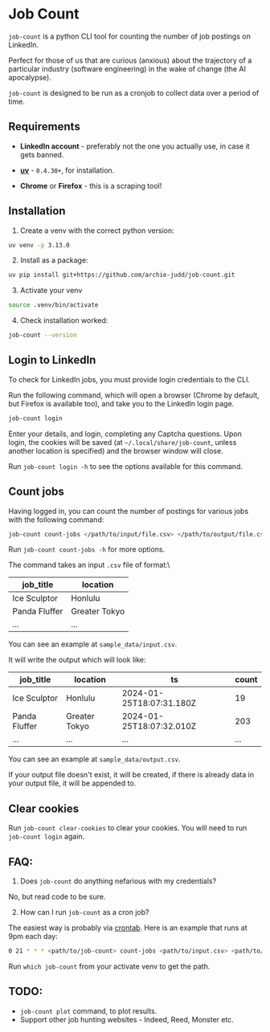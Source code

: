 # Job Count

`job-count` is a python CLI tool for counting the number of job postings on LinkedIn.

Perfect for those of us that are curious (anxious) about the trajectory of a particular industry (software engineering) in the wake of change (the AI apocalypse).

`job-count` is designed to be run as a cronjob to collect data over a period of time.

## Requirements

- **LinkedIn account** - preferably not the one you actually use, in case it gets banned.
- [**uv**](https://github.com/astral-sh/uv) - `0.4.30+`, for installation.

- **Chrome** or **Firefox** - this is a scraping tool!

## Installation

1. Create a venv with the correct python version:

```bash
uv venv -p 3.13.0
```

2. Install as a package:

```bash
uv pip install git+https://github.com/archie-judd/job-count.git
```

3. Activate your venv

```bash
source .venv/bin/activate
```

4. Check installation worked:

```bash
job-count --version
```

## Login to LinkedIn

To check for LinkedIn jobs, you must provide login credentials to the CLI.

Run the following command, which will open a browser (Chrome by default, but Firefox is available too), and take you to the LinkedIn login page.

```bash
job-count login
```

Enter your details, and login, completing any Captcha questions. Upon login, the cookies will be saved (at `~/.local/share/job-count`, unless another location is specified) and the browser window will close.

Run `job-count login -h` to see the options available for this command.

## Count jobs

Having logged in, you can count the number of postings for various jobs with the following command:

```bash
job-count count-jobs </path/to/input/file.csv> </path/to/output/file.csv>
```

Run `job-count count-jobs -h` for more options.

The command takes an input `.csv` file of format:\

| job_title     | location      |
| ------------- | ------------- |
| Ice Sculptor  | Honlulu       |
| Panda Fluffer | Greater Tokyo |
| ...           | ...           |

You can see an example at `sample_data/input.csv`.

It will write the output which will look like:

| job_title     | location      | ts                       | count |
| ------------- | ------------- | ------------------------ | ----- |
| Ice Sculptor  | Honlulu       | 2024-01-25T18:07:31.180Z | 19    |
| Panda Fluffer | Greater Tokyo | 2024-01-25T18:07:32.010Z | 203   |
| ...           | ...           | ...                      | ...   |

You can see an example at `sample_data/output.csv`.

If your output file doesn't exist, it will be created, if there is already data in your output file, it will be appended to.

## Clear cookies

Run `job-count clear-cookies` to clear your cookies. You will need to run `job-count login` again.

## FAQ:

1. Does `job-count` do anything nefarious with my credentials?

No, but read code to be sure.

2. How can I run `job-count` as a cron job?

The easiest way is probably via [crontab](https://man7.org/linux/man-pages/man5/crontab.5.html). Here is an example that runs at 9pm each day:

```bash
0 21 * * * <path/to/job-count> count-jobs <path/to/input.csv> <path/to/output.csv> --log-file <path/to/log-file.log> --verbose

```

Run `which job-count` from your activate venv to get the path.

## TODO:

- `job-count plot` command, to plot results.
- Support other job hunting websites - Indeed, Reed, Monster etc.
